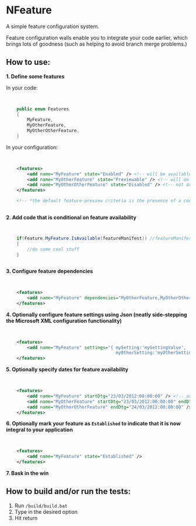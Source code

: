 NFeature
====

A simple feature configuration system. 

Feature configuration walls enable you to integrate your code earlier, which brings lots of goodness (such as helping to avoid branch merge problems.)

How to use:
--------
**1. Define some features**

In your code:

```C#

	
    public enum Features
	{
		MyFeature,
		MyOtherFeature,
		MyOtherOtherFeature,
    }

```

In your configuration:

```XML

	
    <features>
		<add name="MyFeature" state="Enabled" /> <!-- will be available to all -->
		<add name="MyOtherFeature" state="Previewable" /> <!-- will only be available to users who meet the feature-preview criteria* -->
		<add name="MyOtherOtherFeature" state="Disabled" /> <!-- not available -->
	</features>

	<!-- *the default feature-preview criteria is the presence of a cookie on the client, but this is pluggable functionality -->
	
```

**2. Add code that is conditional on feature availability**
	
```C#


	if(Feature.MyFeature.IsAvailable(featureManifest)) //featureManifest ideally supplied via IOC container
	{
		//do some cool stuff
	}
	
```

**3. Configure feature dependencies**

```XML

	
    <features>
		<add name="MyFeature" dependencies="MyOtherFeature,MyOtherOtherFeature" />
	</features>

```

**4. Optionally configure feature settings using Json (neatly side-stepping the Microsoft XML configuration functionality)**
	
```XML

	
    <features>
		<add name="MyFeature" settings="{ mySetting:'mySettingValue', 
										  myOtherSetting:'myOtherSettingValue' }" />
	</features>

```

**5. Optionally specify dates for feature availability**

```XML

	
    <features>
		<add name="MyFeature" startDtg="23/03/2012:00:00:00" /> <!-- available from 23rd March 2012 forever -->
		<add name="MyOtherFeature" startDtg="23/03/2012:00:00:00" endDtg="24/03/2012:00:00:00" /> <!-- available from 23rd March 2012 until the 24th -->
		<add name="MyOtherOtherFeature" endDtg="24/03/2012:00:00:00" /> <!-- available until 24th March 2012 -->
	</features>

```

**6. Optionally mark your feature as ```Established``` to indicate that it is now integral to your application**

```XML

	
	<features>
		<add name="MyFeature" state="Established" />
	</features>

```

**7. Bask in the win**

How to build and/or run the tests:
--------

1. Run `/build/build.bat`
1. Type in the desired option
1. Hit return